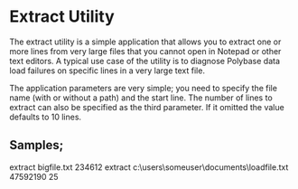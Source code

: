 # **Extract Utility**

The extract utility is a simple application that allows you to extract one or more lines from very large files that you cannot open in Notepad or other text editors. A typical use case of the utility is to diagnose Polybase data load failures on specific lines in a very large text file.

The application parameters are very simple; you need to specify the file name (with or without a path) and the start line. The number of lines to extract can also be specified as the third parameter. If it omitted the value defaults to 10 lines.

## Samples;

extract bigfile.txt 234612
extract c:\users\someuser\documents\loadfile.txt 47592190 25
